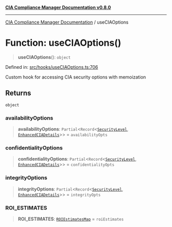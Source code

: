 [**CIA Compliance Manager Documentation v0.8.0**](../README.md)

***

[CIA Compliance Manager Documentation](../globals.md) / useCIAOptions

# Function: useCIAOptions()

> **useCIAOptions**(): `object`

Defined in: [src/hooks/useCIAOptions.ts:706](https://github.com/Hack23/cia-compliance-manager/blob/cb6149c89796a3270553cf52dea8f2c5b402dd17/src/hooks/useCIAOptions.ts#L706)

Custom hook for accessing CIA security options with memoization

## Returns

`object`

### availabilityOptions

> **availabilityOptions**: `Partial`\<`Record`\<[`SecurityLevel`](../type-aliases/SecurityLevel.md), [`EnhancedCIADetails`](../interfaces/EnhancedCIADetails.md)\>\> = `availabilityOpts`

### confidentialityOptions

> **confidentialityOptions**: `Partial`\<`Record`\<[`SecurityLevel`](../type-aliases/SecurityLevel.md), [`EnhancedCIADetails`](../interfaces/EnhancedCIADetails.md)\>\> = `confidentialityOpts`

### integrityOptions

> **integrityOptions**: `Partial`\<`Record`\<[`SecurityLevel`](../type-aliases/SecurityLevel.md), [`EnhancedCIADetails`](../interfaces/EnhancedCIADetails.md)\>\> = `integrityOpts`

### ROI\_ESTIMATES

> **ROI\_ESTIMATES**: [`ROIEstimatesMap`](../interfaces/ROIEstimatesMap.md) = `roiEstimates`
